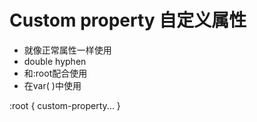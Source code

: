 # Custom property 自定义属性

- 就像正常属性一样使用
- double hyphen
- 和:root配合使用
- 在var( )中使用

:root { custom-property... }


